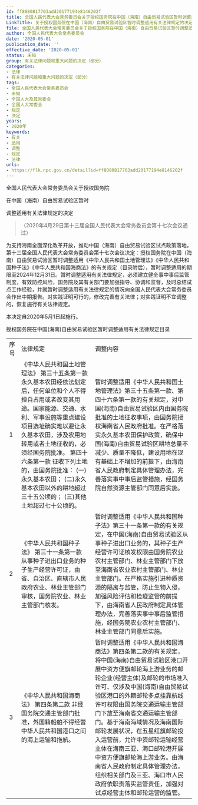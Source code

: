 ```yaml
---
id: ff8080817703add20177194e8146202f
title: 全国人民代表大会常务委员会关于授权国务院在中国（海南）自由贸易试验区暂时调整适用有关法律规定的决定
LinkTitle: 关于授权国务院在中国（海南）自由贸易试验区暂时调整适用有关法律规定的决定（2020）
file: 全国人民代表大会常务委员会关于授权国务院在中国（海南）自由贸易试验区暂时调整适用有关法律规定的决定_ff8080817703add20177194e8146202f.docx
author: 全国人民代表大会常务委员会
date: '2020-05-01'
publication_date: ''
effective_date: '2020-05-01'
status: 未知
group: 有关法律问题和重大问题的决定（部分）
categories:
- 法律
- 有关法律问题和重大问题的决定（部分）
tags:
- 全国人民代表大会常务委员会
- 未知
- 全国人大及其常委会
- 全国人大常委会
- 规定
- 决定
years:
- 2020年
keywords:
- 有关
- 适用
- 调整
- 规定
- 法律
urls:
- https://flk.npc.gov.cn/detail?id=ff8080817703add20177194e8146202f
---
```


全国人民代表大会常务委员会关于授权国务院

在中国（海南）自由贸易试验区暂时

调整适用有关法律规定的决定

> （2020年4月29日第十三届全国人民代表大会常务委员会第十七次会议通过）

为支持海南全面深化改革开放，推动中国（海南）自由贸易试验区试点政策落地，第十三届全国人民代表大会常务委员会第十七次会议决定：授权国务院在中国（海南）自由贸易试验区暂时调整适用《中华人民共和国土地管理法》《中华人民共和国种子法》《中华人民共和国海商法》的有关规定（目录附后），暂时调整适用的期限至2024年12月31日。暂时调整适用有关法律规定，必须建立健全事中事后监管制度，有效防控风险，国务院及其有关部门要加强指导、协调和监督，及时总结试点工作经验，并就暂时调整适用有关法律规定的情况向全国人民代表大会常务委员会作出中期报告。对实践证明可行的，修改完善有关法律；对实践证明不宜调整的，恢复施行有关法律规定。

本决定自2020年5月1日起施行。

授权国务院在中国(海南)自由贸易试验区暂时调整适用有关法律规定目录

|  |  |  |
| --- | --- | --- |
| 序号 | 法律规定 | 调整内容 |
| 1 | 《中华人民共和国土地管理法》  第三十五条第一款 永久基本农田经依法划定后，任何单位和个人不得擅自占用或者改变其用途。国家能源、交通、水利、军事设施等重点建设项目选址确实难以避让永久基本农田，涉及农用地转用或者土地征收的，必须经国务院批准。  第四十六条第一款 征收下列土地的，由国务院批准：  (一)永久基本农田；  (二)永久基本农田以外的耕地超过三十五公顷的；  (三)其他土地超过七十公顷的。 | 暂时调整适用《中华人民共和国土地管理法》第三十五条第一款、第四十六条第一款的有关规定，对中国(海南)自由贸易试验区内由国务院批准的土地征收事项，由国务院授权海南省人民政府批准。在严格落实永久基本农田保护政策，确保中国(海南)自由贸易试验区耕地总量不减少、质量不降低，建设用地在现有基础上不增加的前提下，由海南省人民政府制定具体管理办法，完善落实事中事后监管措施，经国务院自然资源主管部门同意后实施。 |
| 2 | 《中华人民共和国种子法》  第三十一条第一款 从事种子进出口业务的种子生产经营许可证，由省、自治区、直辖市人民政府农业、林业主管部门审核，国务院农业、林业主管部门核发。 | 暂时调整适用《中华人民共和国种子法》第三十一条第一款的有关规定，在中国(海南)自由贸易试验区从事种子进出口业务的，其种子生产经营许可证核发权限由国务院农业农村主管部门、林业主管部门下放至海南省农业农村主管部门、林业主管部门。在严格实施引进种质资源的隔离与监管，防止生物入侵，加强风险评估和检疫监管的前提下，由海南省人民政府制定具体管理办法，完善落实事中事后监管措施，经国务院农业农村主管部门、林业主管部门同意后实施。 |
| 3 | 《中华人民共和国海商法》  第四条第二款 非经国务院交通主管部门批准，外国籍船舶不得经营中华人民共和国港口之间的海上运输和拖航。 | 暂时调整适用《中华人民共和国海商法》第四条第二款的有关规定，将中国(海南)自由贸易试验区港口开展中资方便旗邮轮海上游业务的邮轮企业(经营主体)及邮轮的市场准入许可、仅涉及中国(海南)自由贸易试验区港口的外籍邮轮多点挂靠航线许可权限由国务院交通运输主管部门下放至海南省交通运输主管部门。基于海南海域情况及海南国际邮轮发展状况，在五星红旗邮轮投入运营前，允许中资邮轮运输经营主体在海南三亚、海口邮轮港开展中资方便旗邮轮海上游业务。由海南省人民政府制定具体管理办法，组织相关部门及三亚、海口市人民政府依职责落实监管责任，加强对试点经营主体和邮轮运营的监管。 |
